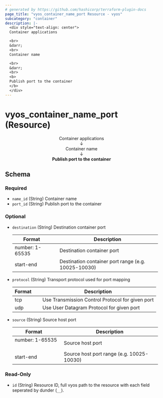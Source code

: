 ```yaml
---
# generated by https://github.com/hashicorp/terraform-plugin-docs
page_title: "vyos_container_name_port Resource - vyos"
subcategory: "container"
description: |-
  <div style="text-align: center">
  Container applications

  <br>
  &darr;
  <br>
  Container name

  <br>
  &darr;
  <br>
  <b>
  Publish port to the container
  </b>
  </div>
---
```


# vyos_container_name_port (Resource)

<div style="text-align: center">
Container applications

<br>
&darr;
<br>
Container name

<br>
&darr;
<br>
<b>
Publish port to the container
</b>
</div>



<!-- schema generated by tfplugindocs -->
## Schema

### Required

- `name_id` (String) Container name
- `port_id` (String) Publish port to the container

### Optional

- `destination` (String) Destination container port

    |  Format &emsp; | Description  |
    |----------|---------------|
    |  number: 1-65535  &emsp; |  Destination container port  |
    |  start-end  &emsp; |  Destination container port range (e.g. 10025-10030)  |
- `protocol` (String) Transport protocol used for port mapping

    |  Format &emsp; | Description  |
    |----------|---------------|
    |  tcp  &emsp; |  Use Transmission Control Protocol for given port  |
    |  udp  &emsp; |  Use User Datagram Protocol for given port  |
- `source` (String) Source host port

    |  Format &emsp; | Description  |
    |----------|---------------|
    |  number: 1-65535  &emsp; |  Source host port  |
    |  start-end  &emsp; |  Source host port range (e.g. 10025-10030)  |

### Read-Only

- `id` (String) Resource ID, full vyos path to the resource with each field seperated by dunder (`__`).
